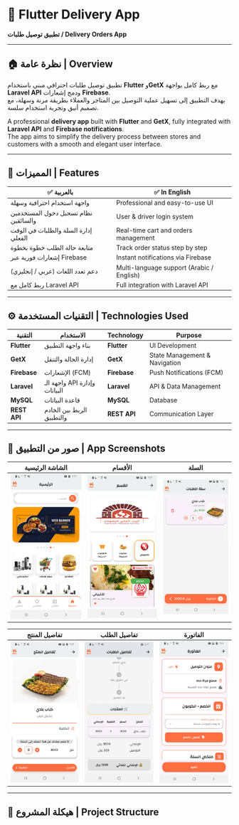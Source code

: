 # 🚚 Flutter Delivery App  
**تطبيق توصيل طلبات / Delivery Orders App**

---

## 🏠 نظرة عامة | Overview

تطبيق توصيل طلبات احترافي مبني باستخدام **Flutter** و**GetX** مع ربط كامل بواجهة **Laravel API** ودمج إشعارات **Firebase**.  
يهدف التطبيق إلى تسهيل عملية التوصيل بين المتاجر والعملاء بطريقة مرنة وسهلة، مع تصميم أنيق وتجربة استخدام سلسة.  

A professional **delivery app** built with **Flutter** and **GetX**, fully integrated with **Laravel API** and **Firebase notifications**.  
The app aims to simplify the delivery process between stores and customers with a smooth and elegant user interface.  

---

## 🧩 المميزات | Features

| ✅ بالعربية | ✅ In English |
|-------------|---------------|
| واجهة استخدام احترافية وسهلة | Professional and easy-to-use UI |
| نظام تسجيل دخول المستخدمين والسائقين | User & driver login system |
| إدارة السلة والطلبات في الوقت الفعلي | Real-time cart and orders management |
| متابعة حالة الطلب خطوة بخطوة | Track order status step by step |
| إشعارات فورية عبر Firebase | Instant notifications via Firebase |
| دعم تعدد اللغات (عربي / إنجليزي) | Multi-language support (Arabic / English) |
| ربط كامل مع Laravel API | Full integration with Laravel API |

---

## ⚙️ التقنيات المستخدمة | Technologies Used

| التقنية | الاستخدام | Technology | Purpose |
|----------|------------|-------------|----------|
| **Flutter** | بناء واجهة التطبيق | **Flutter** | UI Development |
| **GetX** | إدارة الحالة والتنقل | **GetX** | State Management & Navigation |
| **Firebase** | الإشعارات (FCM) | **Firebase** | Push Notifications (FCM) |
| **Laravel** | واجهة الـ API وإدارة البيانات | **Laravel** | API & Data Management |
| **MySQL** | قاعدة البيانات | **MySQL** | Database |
| **REST API** | الربط بين الخادم والتطبيق | **REST API** | Communication Layer |

---

## 📸 صور من التطبيق | App Screenshots

| الشاشة الرئيسية | الأقسام | السلة |
|------------------|----------|--------|
| ![Home](screenshots/home.jpg) | ![Category](screenshots/category.jpg) | ![Cart](screenshots/cart.jpg) |

| تفاصيل المنتج | تفاصيل الطلب | الفاتورة |
|----------------|---------------|-----------|
| ![Product Details](screenshots/Product%20details.jpg) | ![Order Details](screenshots/Order%20details.jpg) | ![Invoice](screenshots/invoice.jpg) |

---

## 🧠 هيكلة المشروع | Project Structure

